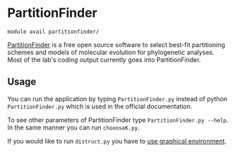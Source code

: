# PartitionFinder 

    module avail partitionfinder/

[PartitionFinder](http://www.robertlanfear.com/partitionfinder/) is a free open source software to select best-fit partitioning schemes and models of molecular evolution for phylogenetic analyses. Most of the lab's coding output currently goes into PartitionFinder. 

## Usage

You can run the application by typing `PartitionFinder.py` instead of python `PartitionFinder.py` which is used in the official documentation.

To see other parameters of PartitionFinder type `PartitionFinder.py --help`. In the same manner you can run `choooseK.py`. 

If you would like to run `distruct.py` you have to [use graphical environment](/software/graphical-access).

